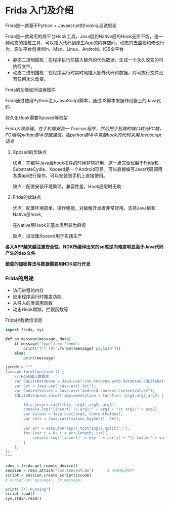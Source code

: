 # Frida 入门及介绍

Frida是一款基于Python + Javascript的hook与调试框架

Frida是一款易用的跨平台Hook工具，Java层到Native层的Hook无所不能，是一种动态的插桩工具，可以插入代码到原生App的内存空间，动态的去监视和修改行为，原生平台包括Win、Mac、Linux、Android、iOS全平台

* 静态二进制插桩：在程序执行前插入额外的代码数据，生成一个永久改变的可执行文件。
* 动态二进制插桩：在程序运行时实时地插入额外代码和数据，对可执行文件没有任何永久改变。

Frida的功能如同油猴插件

Frida通过使用Python注入JavaScript脚本，通过JS脚本来操作设备上的Java代码

持久化Hook需要Xposed等框架



*Frida大致原理，在手机端安装一个server程序，然后把手机端的端口转到PC端，PC端写python脚本惊醒通信，而python脚本中需要hook的代码采用Javascript语言*

1. Xposed的优缺点

   优点：在编写Java层hook插件的时候非常好用，这一点完全优越于Frida和SubstrateCydia，Xposed是一个Android项目，可以直接编写Java代码调用各类api进行操作。可以安装到手机上直接使用。

   缺点：配置安装环境繁琐，兼容性差，Hook底层时无助

2. Frida的优缺点

   优点：配置环境简单，操作便捷，对破解开发者非常好用。支持Java层和Native层hook,

   在Native层Hook非基本类型较为麻烦

   缺点：没法像Xposed用于实践生产

**各大APP越来越注重安全性，NDK所编译出来的so库逆向难度明显高于Java代码产生的dex文件**

**敏感的加密算法与数据需要用NDK进行开发**



### Frida的用途

* 访问进程的内存
* 应用程序运行时覆盖功能
* 从导入的类调用函数
* 动态Hook跟踪，拦截函数等



Frida拦截微信消息

```python
import frida, sys

def on_message(message, data):
    if message['type'] == 'send':
        print("[*] {0}".format(message['payload']))
    else:
        print(message)

jscode = """
Java.perform(function () {
    // Hook插入数据库
    var SQLiteDatabase = Java.use('com.tencent.wcdb.database.SQLiteDatabase');
    var Set = Java.use("java.util.Set");
    var ContentValues = Java.use("android.content.ContentValues");
    SQLiteDatabase.insert.implementation = function (arg1,arg2,arg3) {

        this.insert.call(this, arg1, arg2, arg3);
        console.log("[insert] -> arg1:" + arg1 + "\t arg2:" + arg2);
        var values = Java.cast(arg3, ContentValues);
        var sets = Java.cast(values.keySet(), Set);
        
        var arr = sets.toArray().toString().split(",");
        for (var i = 0; i < arr.length; i++){
            console.log("[insert] -> key:" + arr[i] + "\t value:" + values.get(arr[i]));
        }
    };
});
"""

rdev = frida.get_remote_device()
session = rdev.attach("com.tencent.mm")		 # 获取指定APP
script = session.create_script(jscode)
# script.on('message', on_message)

print('[*] Running')
script.load()
sys.stdin.read()

```




